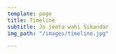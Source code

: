 ```yaml
---
template: page
title: Timeline
subtitle: Jo jeeta wahi Sikandar
img_path: "/images/timeline.jpg"

---
```

